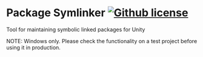 # Package Symlinker [![Github license](https://img.shields.io/github/license/codewriter-packages/Package-Symlinker.svg)](#)
Tool for maintaining symbolic linked packages for Unity

NOTE: Windows only. Please check the functionality on a test project before using it in production.